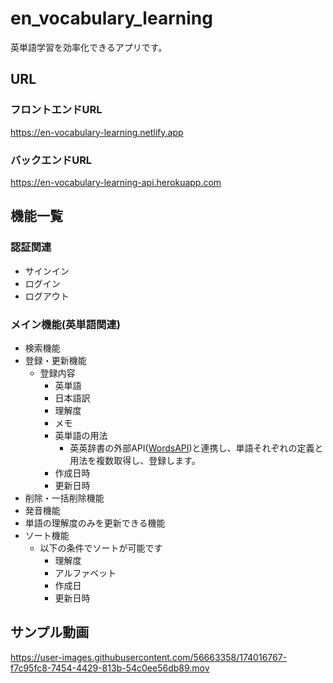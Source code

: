 # en_vocabulary_learning
英単語学習を効率化できるアプリです。

## URL
### フロントエンドURL
https://en-vocabulary-learning.netlify.app

### バックエンドURL
https://en-vocabulary-learning-api.herokuapp.com

## 機能一覧
### 認証関連
- サインイン
- ログイン
- ログアウト

### メイン機能(英単語関連)
- 検索機能
- 登録・更新機能
  - 登録内容
    - 英単語
    - 日本語訳
    - 理解度
    - メモ
    - 英単語の用法
      - 英英辞書の外部API([WordsAPI](https://www.wordsapi.com))と連携し、単語それぞれの定義と用法を複数取得し、登録します。
    - 作成日時
    - 更新日時    
- 削除・一括削除機能
- 発音機能
- 単語の理解度のみを更新できる機能
- ソート機能
  - 以下の条件でソートが可能です
    - 理解度
    - アルファベット
    - 作成日
    - 更新日時

## サンプル動画
https://user-images.githubusercontent.com/56663358/174016767-f7c95fc8-7454-4429-813b-54c0ee56db89.mov
